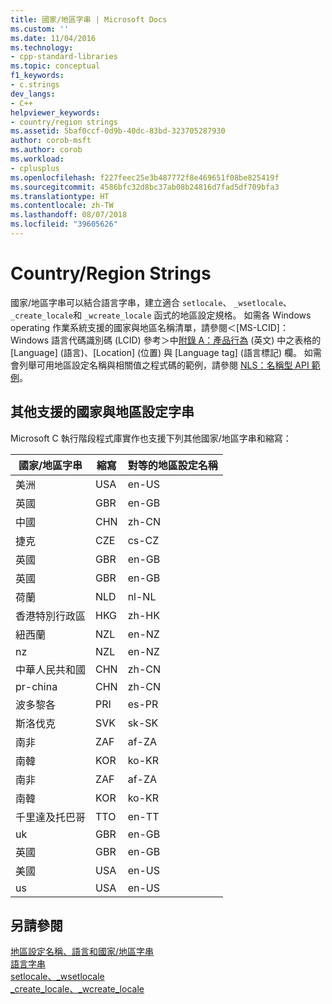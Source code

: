 ```yaml
---
title: 國家/地區字串 | Microsoft Docs
ms.custom: ''
ms.date: 11/04/2016
ms.technology:
- cpp-standard-libraries
ms.topic: conceptual
f1_keywords:
- c.strings
dev_langs:
- C++
helpviewer_keywords:
- country/region strings
ms.assetid: 5baf0ccf-0d9b-40dc-83bd-323705287930
author: corob-msft
ms.author: corob
ms.workload:
- cplusplus
ms.openlocfilehash: f227feec25e3b487772f8e469651f08be825419f
ms.sourcegitcommit: 4586bfc32d8bc37ab08b24816d7fad5df709bfa3
ms.translationtype: HT
ms.contentlocale: zh-TW
ms.lasthandoff: 08/07/2018
ms.locfileid: "39605626"
---
```

# <a name="countryregion-strings"></a>Country/Region Strings

國家/地區字串可以結合語言字串，建立適合 `setlocale`、 `_wsetlocale`、 `_create_locale`和 `_wcreate_locale` 函式的地區設定規格。 如需各 Windows operating 作業系統支援的國家與地區名稱清單，請參閱＜[MS-LCID]：Windows 語言代碼識別碼 (LCID) 參考＞中[附錄 A：產品行為](https://msdn.microsoft.com/library/cc233982.aspx) \(英文\) 中之表格的 [Language] \(語言\)、[Location] \(位置\) 與 [Language tag] \(語言標記\) 欄。 如需會列舉可用地區設定名稱與相關值之程式碼的範例，請參閱 [NLS：名稱型 API 範例](/windows/desktop/intl/nls--name-based-apis-sample)。

## <a name="additional-supported-country-and-region-strings"></a>其他支援的國家與地區設定字串

Microsoft C 執行階段程式庫實作也支援下列其他國家/地區字串和縮寫：

|國家/地區字串|縮寫|對等的地區設定名稱|
|----------------------------|------------------|----------------------------|
|美洲|USA|en-US|
|英國|GBR|en-GB|
|中國|CHN|zh-CN|
|捷克|CZE|cs-CZ|
|英國|GBR|en-GB|
|英國|GBR|en-GB|
|荷蘭|NLD|nl-NL|
|香港特別行政區|HKG|zh-HK|
|紐西蘭|NZL|en-NZ|
|nz|NZL|en-NZ|
|中華人民共和國|CHN|zh-CN|
|pr-china|CHN|zh-CN|
|波多黎各|PRI|es-PR|
|斯洛伐克|SVK|sk-SK|
|南非|ZAF|af-ZA|
|南韓|KOR|ko-KR|
|南非|ZAF|af-ZA|
|南韓|KOR|ko-KR|
|千里達及托巴哥|TTO|en-TT|
|uk|GBR|en-GB|
|英國|GBR|en-GB|
|美國|USA|en-US|
|us|USA|en-US|

## <a name="see-also"></a>另請參閱

[地區設定名稱、語言和國家/地區字串](../c-runtime-library/locale-names-languages-and-country-region-strings.md)  
[語言字串](../c-runtime-library/language-strings.md)  
[setlocale、_wsetlocale](../c-runtime-library/reference/setlocale-wsetlocale.md)  
[_create_locale、_wcreate_locale](../c-runtime-library/reference/create-locale-wcreate-locale.md)  
